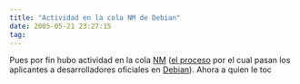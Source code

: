 ```yaml
---
title: "Actividad en la cola NM de Debian"
date: 2005-05-21 23:27:15
tag: 
---
```

Pues por fin hubo actividad en la cola <a target="_blank" href="http://nm.debian.org/nmlist.php">NM</a> (<a target="_blank" href="http://nm.debian.org/">el proceso</a> por el cual pasan los aplicantes a desarrolladores oficiales en <a target="_blank" href="http://www.debian.org/">Debian</a>).
Ahora a quien le toc